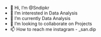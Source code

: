 - 👋 Hi, I’m @Sndipkr
- 👀 I’m interested in Data Analysis
- 🌱 I’m currently Data Analysis
- 💞️ I’m looking to collaborate on Projects
- 📫 How to reach me 
     instagram - _san.dip

<!---
Sndipkr/Sndipkr is a ✨ special ✨ repository because its `README.md` (this file) appears on your GitHub profile.
You can click the Preview link to take a look at your changes.
--->

